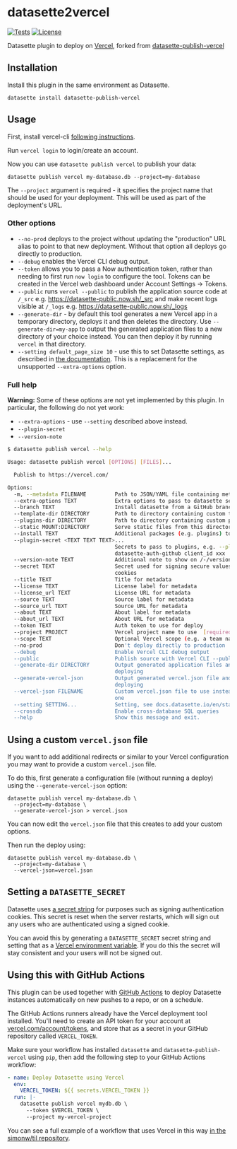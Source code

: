 # datasette2vercel

[![Tests](https://github.com/Vinfall/datasette2vercel/workflows/Test/badge.svg)](https://github.com/Vinfall/datasette2vercel/actions?query=workflow%3ATest)
[![License](https://img.shields.io/badge/license-Apache%202.0-blue.svg)](https://github.com/Vinfall/datasette2vercel/blob/main/LICENSE)

Datasette plugin to deploy on [Vercel](https://vercel.com/), forked from [datasette-publish-vercel](https://github.com/simonw/datasette-publish-vercel)

## Installation

Install this plugin in the same environment as Datasette.

    datasette install datasette-publish-vercel

## Usage

First, install vercel-cli [following instructions](https://vercel.com/download).

Run `vercel login` to login/create an account.

Now you can use `datasette publish vercel` to publish your data:

    datasette publish vercel my-database.db --project=my-database

The `--project` argument is required - it specifies the project name that should be used for your deployment. This will be used as part of the deployment's URL.

### Other options

- `--no-prod` deploys to the project without updating the "production" URL alias to point to that new deployment. Without that option all deploys go directly to production.
- `--debug` enables the Vercel CLI debug output.
- `--token` allows you to pass a Now authentication token, rather than needing to first run `now login` to configure the tool. Tokens can be created in the Vercel web dashboard under Account Settings -> Tokens.
- `--public` runs `vercel --public` to publish the application source code at `/_src` e.g. <https://datasette-public.now.sh/_src> and make recent logs visible at `/_logs` e.g. <https://datasette-public.now.sh/_logs>
- `--generate-dir` - by default this tool generates a new Vercel app in a temporary directory, deploys it and then deletes the directory. Use `--generate-dir=my-app` to output the generated application files to a new directory of your choice instead. You can then deploy it by running `vercel` in that directory.
- `--setting default_page_size 10` - use this to set Datasette settings, as described in [the documentation](https://docs.datasette.io/en/stable/settings.html). This is a replacement for the unsupported `--extra-options` option.

### Full help

**Warning:** Some of these options are not yet implemented by this plugin. In particular, the following do not yet work:

- `--extra-options` - use `--setting` described above instead.
- `--plugin-secret`
- `--version-note`

```sh
$ datasette publish vercel --help

Usage: datasette publish vercel [OPTIONS] [FILES]...

  Publish to https://vercel.com/

Options:
  -m, --metadata FILENAME         Path to JSON/YAML file containing metadata to publish
  --extra-options TEXT            Extra options to pass to datasette serve
  --branch TEXT                   Install datasette from a GitHub branch e.g. main
  --template-dir DIRECTORY        Path to directory containing custom templates
  --plugins-dir DIRECTORY         Path to directory containing custom plugins
  --static MOUNT:DIRECTORY        Serve static files from this directory at /MOUNT/...
  --install TEXT                  Additional packages (e.g. plugins) to install
  --plugin-secret <TEXT TEXT TEXT>...
                                  Secrets to pass to plugins, e.g. --plugin-secret
                                  datasette-auth-github client_id xxx
  --version-note TEXT             Additional note to show on /-/versions
  --secret TEXT                   Secret used for signing secure values, such as signed
                                  cookies
  --title TEXT                    Title for metadata
  --license TEXT                  License label for metadata
  --license_url TEXT              License URL for metadata
  --source TEXT                   Source label for metadata
  --source_url TEXT               Source URL for metadata
  --about TEXT                    About label for metadata
  --about_url TEXT                About URL for metadata
  --token TEXT                    Auth token to use for deploy
  --project PROJECT               Vercel project name to use  [required]
  --scope TEXT                    Optional Vercel scope (e.g. a team name)
  --no-prod                       Don't deploy directly to production
  --debug                         Enable Vercel CLI debug output
  --public                        Publish source with Vercel CLI --public
  --generate-dir DIRECTORY        Output generated application files and stop without
                                  deploying
  --generate-vercel-json          Output generated vercel.json file and stop without
                                  deploying
  --vercel-json FILENAME          Custom vercel.json file to use instead of generating
                                  one
  --setting SETTING...            Setting, see docs.datasette.io/en/stable/settings.html
  --crossdb                       Enable cross-database SQL queries
  --help                          Show this message and exit.
```

## Using a custom `vercel.json` file

If you want to add additional redirects or similar to your Vercel configuration you may want to provide a custom `vercel.json` file.

To do this, first generate a configuration file (without running a deploy) using the `--generate-vercel-json` option:

    datasette publish vercel my-database.db \
      --project=my-database \
      --generate-vercel-json > vercel.json

You can now edit the `vercel.json` file that this creates to add your custom options.

Then run the deploy using:

    datasette publish vercel my-database.db \
      --project=my-database \
      --vercel-json=vercel.json

## Setting a `DATASETTE_SECRET`

Datasette uses [a secret string](https://docs.datasette.io/en/stable/settings.html#configuring-the-secret) for purposes such as signing authentication cookies. This secret is reset when the server restarts, which will sign out any users who are authenticated using a signed cookie.

You can avoid this by generating a `DATASETTE_SECRET` secret string and setting that as a [Vercel environment variable](https://vercel.com/docs/concepts/projects/environment-variables). If you do this the secret will stay consistent and your users will not be signed out.

## Using this with GitHub Actions

This plugin can be used together with [GitHub Actions](https://github.com/features/actions) to deploy Datasette instances automatically on new pushes to a repo, or on a schedule.

The GitHub Actions runners already have the Vercel deployment tool installed. You'll need to create an API token for your account at [vercel.com/account/tokens](https://vercel.com/account/tokens), and store that as a secret in your GitHub repository called `VERCEL_TOKEN`.

Make sure your workflow has installed `datasette` and `datasette-publish-vercel` using `pip`, then add the following step to your GitHub Actions workflow:

```yml
- name: Deploy Datasette using Vercel
  env:
    VERCEL_TOKEN: ${{ secrets.VERCEL_TOKEN }}
  run: |-
    datasette publish vercel mydb.db \
      --token $VERCEL_TOKEN \
      --project my-vercel-project
```

You can see a full example of a workflow that uses Vercel in this way [in the simonw/til repository](https://github.com/simonw/til/blob/12b3f0d3679320cbeafa5df164bbc08ba703625d/.github/workflows/build.yml).
